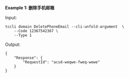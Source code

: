**Example 1: 删除手机邮箱**



Input: 

```
tccli domain DeletePhoneEmail --cli-unfold-argument  \
    --Code 12367542367 \
    --Type 1
```

Output: 
```
{
    "Response": {
        "RequestId": "acsd-weqwe-fweq-wewe"
    }
}
```

